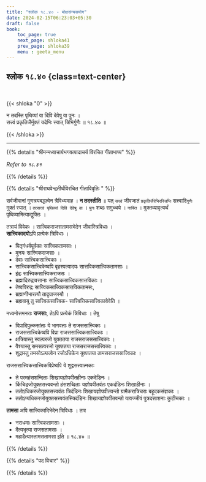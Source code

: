 ```yaml
---
title: "श्लोक १८.४० - मोक्षसंन्यसयोग"
date: 2024-02-15T06:23:03+05:30
draft: false
book:
    toc_page: true
    next_page: shloka41
    prev_page: shloka39
    menu : geeta_menu
---
```




## श्लोक १८.४० {class=text-center}

<br/>

{{< shloka  "0"  >}}

न तदस्ति पृथिव्यां वा दिवि देवेषु वा पुनः ।  
सत्त्वं प्रकृतिजैर्मुक्तं यदेभिः स्यात् त्रिभिर्गुणैः ॥ १८.४० ॥

{{< /shloka >}}

---


{{% details "श्रीमन्मध्वाचार्यभगवत्पादाचर्य विरचित  गीताभाष्य" %}}

*Refer to १८.३१*

{{% /details %}}


{{% details "श्रीराघवेन्द्रतीर्थविरचित गीताविवृतिः " %}}


सर्वजीवानां गुणत्रयबद्धत्वेन त्रैविध्यमाह । **न तदस्तीति** ॥ 
यत् `सत्त्वं` जीवजातं `प्रकृतिजैरेभिरस्त्रिभिः` सत्त्वादि`गुणैः` 
मुक्तं स्यात्‌ । `तत्सत्त्वं पृथिव्यां दिवि देवेषु वा` । 
`पुनः` शब्दः समुच्चये । `नास्ति` । 
मुक्तव्यावृत्यर्थं पृथिव्यामित्याद्युक्तिः ।   

तत्रायं विवेकः । सात्विकराजसतामसभेदेन जीवास्त्रिविधाः ।  
**सात्त्विकादयो**ऽपि प्रत्येकं  त्रिविधाः ।  
 - पितृगंधर्वपूर्वकाः सात्त्विकतामसाः ।  
 - मुनयः सात्त्विकराजसाः । 
 - देवाः सात्त्विकसात्त्विकाः ।  
 - सात्त्विकसात्त्विकेष्वपि बृहस्पत्यादयः सात्तविकसात्विकतामसाः ।  
 - इंद्रः सात्त्विकसात्त्विकराजसः । 
 - ब्रह्मादिरुद्रावसानाः सात्त्विकसात्त्विकसात्तविकाः ।  
 - तेष्वपिरुद्रः सात्त्विकसात्त्विकसात्तविकतामसः, 
 - ब्रह्माणीभारत्यौ तादृग्राजस्यौ ।  
 - ब्रह्मवायू तु सात्त्विकसात्त्विक- सात्त्वित्तिकसात्त्विकावेवेति ।  

मध्यमोत्तमनराः **राजसाः**, तेऽपि प्रत्येकं त्रिविधाः । तेषु  
 - विप्रादिपुल्कसांताः ये भागवताः ते राजससात्त्विकाः । 
 - राजससात्त्विकेष्वपि विप्रा राजससात्त्विकसात्त्विकाः ।  
 - क्षत्रियास्तु स्वल्परजो युक्ततया राजसराजससात्त्विकाः ।  
 - वैश्यास्तु समसत्वरजो युक्ततया राजसराजससात्त्विकाः ।  
 - शूद्रास्तु तमसोऽल्पत्त्वेन रजोऽधिकेन युक्ततया तामसराजससात्त्विकाः ।  

राजससात्त्विकसात्त्विकविप्रेष्वपि ये शुद्वसत्त्वात्मकाः 
 - ते परमहंसशन्दिताः शिखायज्ञोपवीतहीनाः एकदेडिनः ।  
 - किंचिद्रजोयुक्तसत्त्ववन्तो हंसशब्दिताः यज्ञोपवीतवंतः एकदंडिनः शिखाहीनाः ।  
 - ततोऽधिकरजोयुक्तसत्त्ववंतः त्रिदंडिनः शिखायज्ञोपवीतवन्तो ग्रामैकरात्रिचराः बहूदकसंज्ञकाः ।  
 - ततोऽप्यधिकरजोयुक्तसत्त्ववंतस्त्रिदंडिनः शिखायज्ञोपवीतवन्तो यावज्जीवं पुत्रदत्ताशनाः कुटीचकाः ।   

**तामसा** अपि सात्त्विकादिभेदेन त्रिविधाः  । तत्र 
 - नराधमाः सात्त्विकतामसाः ।  
 - दैत्यभृत्या राजसतामसाः ।  
 - महादैत्यास्तामसतामसा इति ॥ १८.४० ॥



{{% /details %}}



{{% details "पद विचार" %}}


{{% /details %}}
